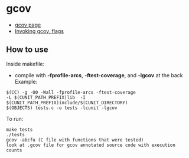 # gcov
- [gcov page](https://gcc.gnu.org/onlinedocs/gcc-7.2.0/gcc/Gcov.html#Gcov)
- [Invoking gcov, flags](https://gcc.gnu.org/onlinedocs/gcc-7.2.0/gcc/Invoking-Gcov.html#Invoking-Gcov)

## How to use
Inside makefile:
 - compile with **-fprofile-arcs**, **-ftest-coverage**, and **-lgcov** at the back
Example:
```
$(CC) -g -O0 -Wall -fprofile-arcs -ftest-coverage 
-L $(CUNIT_PATH_PREFIX)lib  -I $(CUNIT_PATH_PREFIX)include/$(CUNIT_DIRECTORY) 
$(OBJECTS) tests.c -o tests -lcunit -lgcov
```
To run:
```
make tests
./tests
gcov -abcfu (C file with functions that were tested)
look at .gcov file for gcov annotated source code with execution counts
```
